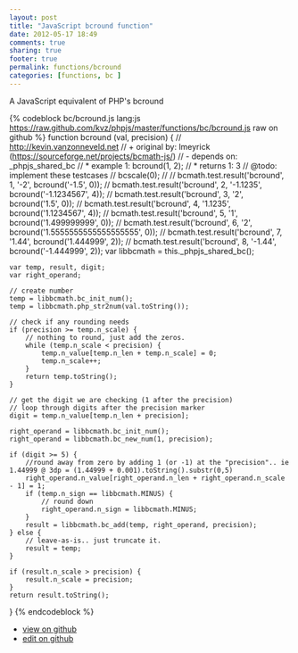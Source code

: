 ```yaml
---
layout: post
title: "JavaScript bcround function"
date: 2012-05-17 18:49
comments: true
sharing: true
footer: true
permalink: functions/bcround
categories: [functions, bc ]
---
```

A JavaScript equivalent of PHP's bcround
<!-- more -->
{% codeblock bc/bcround.js lang:js https://raw.github.com/kvz/phpjs/master/functions/bc/bcround.js raw on github %}
function bcround (val, precision) {
    // http://kevin.vanzonneveld.net
    // +   original by: lmeyrick (https://sourceforge.net/projects/bcmath-js/)
    // -    depends on: _phpjs_shared_bc
    // *     example 1: bcround(1, 2);
    // *     returns 1: 3
    //  @todo: implement these testcases
    //        bcscale(0);
    //
    //        bcmath.test.result('bcround', 1, '-2', bcround('-1.5', 0));
    //        bcmath.test.result('bcround', 2, '-1.1235', bcround('-1.1234567', 4));
    //        bcmath.test.result('bcround', 3, '2', bcround('1.5', 0));
    //        bcmath.test.result('bcround', 4, '1.1235', bcround('1.1234567', 4));
    //        bcmath.test.result('bcround', 5, '1', bcround('1.499999999', 0));
    //        bcmath.test.result('bcround', 6, '2', bcround('1.5555555555555555555', 0));
    //        bcmath.test.result('bcround', 7, '1.44', bcround('1.444999', 2));
    //        bcmath.test.result('bcround', 8, '-1.44', bcround('-1.444999', 2));
    var libbcmath = this._phpjs_shared_bc();

    var temp, result, digit;
    var right_operand;

    // create number
    temp = libbcmath.bc_init_num();
    temp = libbcmath.php_str2num(val.toString());

    // check if any rounding needs
    if (precision >= temp.n_scale) {
        // nothing to round, just add the zeros.
        while (temp.n_scale < precision) {
            temp.n_value[temp.n_len + temp.n_scale] = 0;
            temp.n_scale++;
        }
        return temp.toString();
    }

    // get the digit we are checking (1 after the precision)
    // loop through digits after the precision marker
    digit = temp.n_value[temp.n_len + precision];

    right_operand = libbcmath.bc_init_num();
    right_operand = libbcmath.bc_new_num(1, precision);

    if (digit >= 5) {
        //round away from zero by adding 1 (or -1) at the "precision".. ie 1.44999 @ 3dp = (1.44999 + 0.001).toString().substr(0,5)
        right_operand.n_value[right_operand.n_len + right_operand.n_scale - 1] = 1;
        if (temp.n_sign == libbcmath.MINUS) {
            // round down
            right_operand.n_sign = libbcmath.MINUS;
        }
        result = libbcmath.bc_add(temp, right_operand, precision);
    } else {
        // leave-as-is.. just truncate it.
        result = temp;
    }

    if (result.n_scale > precision) {
        result.n_scale = precision;
    }
    return result.toString();
}
{% endcodeblock %}
<ul>
 <li><a href="https://github.com/kvz/phpjs/blob/master/functions/bc/bcround.js">view on github</a></li>
 <li><a href="https://github.com/kvz/phpjs/edit/master/functions/bc/bcround.js">edit on github</a></li>
</ul>
